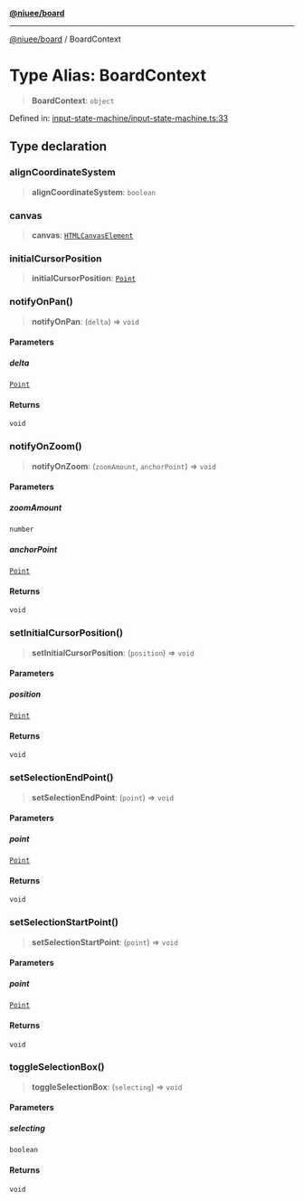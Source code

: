 [**@niuee/board**](../README.md)

***

[@niuee/board](../globals.md) / BoardContext

# Type Alias: BoardContext

> **BoardContext**: `object`

Defined in: [input-state-machine/input-state-machine.ts:33](https://github.com/niuee/board/blob/a0a1179721d4f4b943b6a9bc156753ac9737e502/src/input-state-machine/input-state-machine.ts#L33)

## Type declaration

### alignCoordinateSystem

> **alignCoordinateSystem**: `boolean`

### canvas

> **canvas**: [`HTMLCanvasElement`](https://developer.mozilla.org/docs/Web/API/HTMLCanvasElement)

### initialCursorPosition

> **initialCursorPosition**: [`Point`](Point.md)

### notifyOnPan()

> **notifyOnPan**: (`delta`) => `void`

#### Parameters

##### delta

[`Point`](Point.md)

#### Returns

`void`

### notifyOnZoom()

> **notifyOnZoom**: (`zoomAmount`, `anchorPoint`) => `void`

#### Parameters

##### zoomAmount

`number`

##### anchorPoint

[`Point`](Point.md)

#### Returns

`void`

### setInitialCursorPosition()

> **setInitialCursorPosition**: (`position`) => `void`

#### Parameters

##### position

[`Point`](Point.md)

#### Returns

`void`

### setSelectionEndPoint()

> **setSelectionEndPoint**: (`point`) => `void`

#### Parameters

##### point

[`Point`](Point.md)

#### Returns

`void`

### setSelectionStartPoint()

> **setSelectionStartPoint**: (`point`) => `void`

#### Parameters

##### point

[`Point`](Point.md)

#### Returns

`void`

### toggleSelectionBox()

> **toggleSelectionBox**: (`selecting`) => `void`

#### Parameters

##### selecting

`boolean`

#### Returns

`void`
